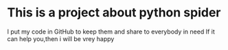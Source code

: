 # This is a project about python spider
I put my code in GitHub to keep them and share to everybody in need
If it can help you,then i will be vrey happy
